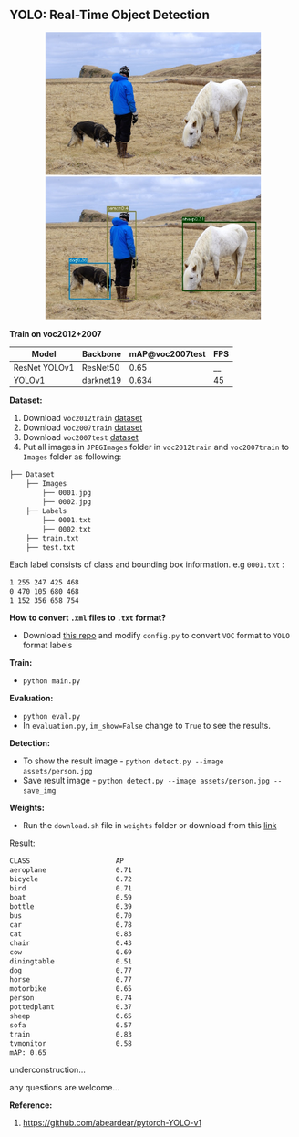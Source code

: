## YOLO: Real-Time Object Detection


<div align='center'>
  <img src='assets/person.jpg' height="250px">
  <img src='assets/result.jpg' height="250px">
</div>

**Train on voc2012+2007**

| Model                | Backbone | mAP@voc2007test  | FPS  |
| -------------------- | -------------- | ---------- | -------   |
| ResNet YOLOv1  |   ResNet50        | 0.65  |  __   |
| YOLOv1  |   darknet19        | 0.634      |  45   |


**Dataset:**
1. Download `voc2012train` [dataset](http://host.robots.ox.ac.uk/pascal/VOC/voc2012/VOCtrainval_11-May-2012.tar)
2. Download `voc2007train` [dataset](http://host.robots.ox.ac.uk/pascal/VOC/voc2007/VOCtrainval_06-Nov-2007.tar)
3. Download `voc2007test` [dataset](http://host.robots.ox.ac.uk/pascal/VOC/voc2007/VOCtest_06-Nov-2007.tar)
4. Put all images in `JPEGImages` folder in `voc2012train` and `voc2007train` to `Images` folder as following:
```
├── Dataset 
    ├── Images
        ├── 0001.jpg
        ├── 0002.jpg
    ├── Labels
        ├── 0001.txt
        ├── 0002.txt
    ├── train.txt
    ├── test.txt
```

Each label consists of class and bounding box information. e.g `0001.txt` : 
```
1 255 247 425 468
0 470 105 680 468
1 152 356 658 754
```
**How to convert `.xml` files to `.txt` format?**
* Download [this repo](https://github.com/yakhyo/YOLO2VOC) and modify `config.py` to convert `VOC` format to `YOLO` format labels


**Train:**
- `python main.py`

**Evaluation:**
- `python eval.py`
- In `evaluation.py`, `im_show=False` change to `True` to see the results.

**Detection:**
 - To show the result image - `python detect.py --image assets/person.jpg`
 - Save result image - `python detect.py --image assets/person.jpg --save_img` 

**Weights:**
- Run the `download.sh` file in `weights` folder or download from this [link](https://www.dropbox.com/sh/nde76eig64rm02p/AADCumUHtwJgzyQeN2VvzBTxa?dl=0)

Result:
```text
CLASS                     AP
aeroplane                 0.71
bicycle                   0.72
bird                      0.71
boat                      0.59
bottle                    0.39
bus                       0.70
car                       0.78
cat                       0.83
chair                     0.43
cow                       0.69
diningtable               0.51
dog                       0.77
horse                     0.77
motorbike                 0.65
person                    0.74
pottedplant               0.37
sheep                     0.65
sofa                      0.57
train                     0.83
tvmonitor                 0.58
mAP: 0.65
```

underconstruction...

any questions are welcome... 

**Reference:**
1. https://github.com/abeardear/pytorch-YOLO-v1
